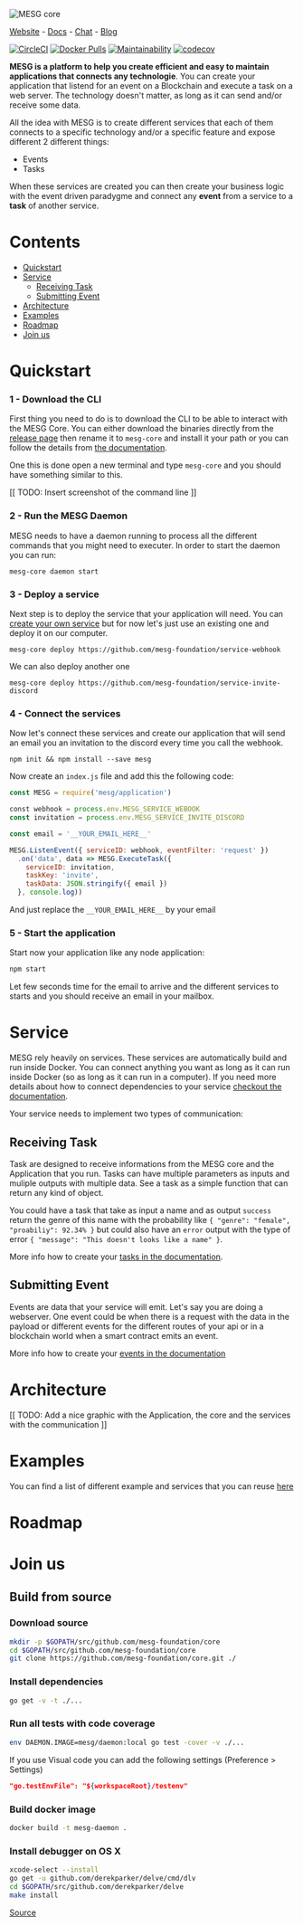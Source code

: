 ![MESG core](https://camo.githubusercontent.com/2b99bc67988c4793a28d04cc471e10948da15ff3/68747470733a2f2f63646e2e646973636f72646170702e636f6d2f6174746163686d656e74732f3435303131353235303838313033363334382f3435313730353138363835363037353236352f4d4553472d4769746875622d62616e332d30322e6a7067)

[Website](https://mesg.tech/) - [Docs](https://docs.mesg.tech/) - [Chat](https://discordapp.com/invite/SaZ5HcE) - [Blog](https://medium.com/mesg)


[![CircleCI](https://img.shields.io/circleci/project/github/mesg-foundation/core.svg)](https://github.com/mesg-foundation/core)
[![Docker Pulls](https://img.shields.io/docker/pulls/mesg/daemon.svg)](https://hub.docker.com/r/mesg/daemon/)
[![Maintainability](https://api.codeclimate.com/v1/badges/86ad77f7c13cde40807e/maintainability)](https://codeclimate.com/github/mesg-foundation/core/maintainability)
[![codecov](https://codecov.io/gh/mesg-foundation/core/branch/dev/graph/badge.svg)](https://codecov.io/gh/mesg-foundation/core)




**MESG is a platform to help you create efficient and easy to maintain applications that connects any technologie**. You can create your application that listend for an event on a Blockchain and execute a task on a web server. The technology doesn't matter, as long as it can send and/or receive some data.

All the idea with MESG is to create different services that each of them connects to a specific technology and/or a specific feature and expose different 2 different things:
- Events
- Tasks

When these services are created you can then create your business logic with the event driven paradygme and connect any **event** from a service to a **task** of another service.

# Contents

- [Quickstart](quickstart)
- [Service](service)
  - [Receiving Task](receiving-task)
  - [Submitting Event](submitting-event)
- [Architecture](architecture)
- [Examples](examples)
- [Roadmap](roadmap)
- [Join us](join-us)

# Quickstart

### 1 - Download the CLI

First thing you need to do is to download the CLI to be able to interact with the MESG Core.
You can either download the binaries directly from the [release page](https://github.com/mesg-foundation/core/releases/latest) then rename it to `mesg-core` and install it your path or you can follow the details from [the documentation](https://docs.mesg.tech/start-here/installing-core).

One this is done open a new terminal and type `mesg-core` and you should have something similar to this.

[[ TODO: Insert screenshot of the command line ]]

### 2 - Run the MESG Daemon

MESG needs to have a daemon running to process all the different commands that you might need to executer. In order to start the daemon you can run:
```
mesg-core daemon start
```

### 3 - Deploy a service

Next step is to deploy the service that your application will need. You can [create your own service](https://docs.mesg.tech/service/what-is-a-service) but for now let's just use an existing one and deploy it on our computer.

```
mesg-core deploy https://github.com/mesg-foundation/service-webhook
```

We can also deploy another one

```
mesg-core deploy https://github.com/mesg-foundation/service-invite-discord
```

### 4 - Connect the services

Now let's connect these services and create our application that will send an email you an invitation to the discord every time you call the webhook.

```
npm init && npm install --save mesg
```

Now create an `index.js` file and add this the following code:
```javascript
const MESG = require('mesg/application')

​const webhook = process.env.MESG_SERVICE_WEBOOK
const invitation = process.env.MESG_SERVICE_INVITE_DISCORD

const email = '__YOUR_EMAIL_HERE__'

MESG.ListenEvent({ serviceID: webhook, eventFilter: 'request' })
  .on('data', data => MESG.ExecuteTask({
    serviceID: invitation,
    taskKey: 'invite',
    taskData: JSON.stringify({ email })
  }, console.log))
```

And just replace the `__YOUR_EMAIL_HERE__` by your email

### 5 - Start the application

Start now your application like any node application:
```javascript
npm start
```

Let few seconds time for the email to arrive and the different services to starts and you should receive an email in your mailbox.

# Service

MESG rely heavily on services. These services are automatically build and run inside Docker. You can connect anything you want as long as it can run inside Docker (so as long as it can run in a computer). If you need more details about how to connect dependencies to your service [checkout the documentation](https://docs.mesg.tech/service/dockerize-the-service).

Your service needs to implement two types of communication:

## Receiving Task

Task are designed to receive informations from the MESG core and the Application that you run. Tasks can have multiple parameters as inputs and muliple outputs with multiple data. See a task as a simple function that can return any kind of object.

You could have a task that take as input a name and as output `success` return the genre of this name with the probability like `{ "genre": "female", "proabiliy": 92.34% }` but could also have an `error` output with the type of error `{ "message": "This doesn't looks like a name" }`.

More info how to create your [tasks in the documentation](https://docs.mesg.tech/service/listen-for-tasks).

## Submitting Event

Events are data that your service will emit. Let's say you are doing a webserver. One event could be when there is a request with the data in the payload or different events for the different routes of your api or in a blockchain world when a smart contract emits an event.

More info how to create your [events in the documentation](https://docs.mesg.tech/service/emit-an-event)

# Architecture

[[ TODO: Add a nice graphic with the Application, the core and the services with the communication ]]

# Examples

You can find a list of different example and services that you can reuse [here](https://github.com/mesg-foundation/awesome)

# Roadmap


# Join us


## Build from source

### Download source

```bash
mkdir -p $GOPATH/src/github.com/mesg-foundation/core
cd $GOPATH/src/github.com/mesg-foundation/core
git clone https://github.com/mesg-foundation/core.git ./
```

### Install dependencies

```bash
go get -v -t ./...
```

### Run all tests with code coverage

```bash
env DAEMON.IMAGE=mesg/daemon:local go test -cover -v ./...
```

If you use Visual code you can add the following settings (Preference > Settings)
```json
"go.testEnvFile": "${workspaceRoot}/testenv"
```

### Build docker image

```bash
docker build -t mesg-daemon .
```

### Install debugger on OS X

```bash
xcode-select --install
go get -u github.com/derekparker/delve/cmd/dlv
cd $GOPATH/src/github.com/derekparker/delve
make install
```

[Source](https://github.com/derekparker/delve/blob/master/Documentation/installation/osx/install.md)

